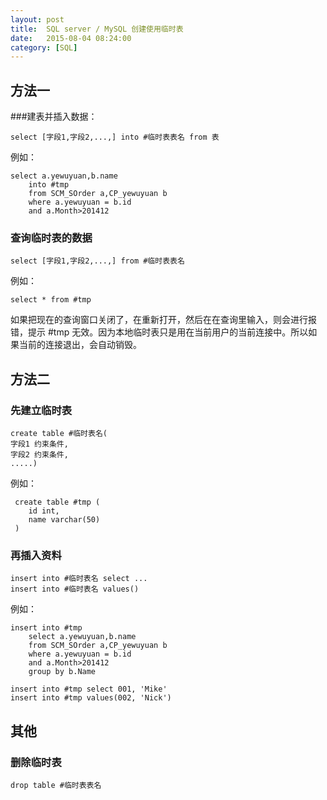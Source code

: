 ```yaml
---
layout: post
title:  SQL server / MySQL 创建使用临时表
date:   2015-08-04 08:24:00
category: [SQL]
---
```


## 方法一

###建表并插入数据：

    select [字段1,字段2,...,] into #临时表表名 from 表

<!-- more -->

 例如：
    
    select a.yewuyuan,b.name 
        into #tmp
        from SCM_SOrder a,CP_yewuyuan b
        where a.yewuyuan = b.id
        and a.Month>201412

### 查询临时表的数据 

    select [字段1,字段2,...,] from #临时表表名
    
例如：
    
    select * from #tmp

如果把现在的查询窗口关闭了，在重新打开，然后在在查询里输入，则会进行报错，提示 #tmp 无效。因为本地临时表只是用在当前用户的当前连接中。所以如果当前的连接退出，会自动销毁。

## 方法二
### 先建立临时表 

    create table #临时表名(
    字段1 约束条件,
    字段2 约束条件,
    .....)

例如：

     create table #tmp (
        id int,
        name varchar(50)
     )


### 再插入资料

    insert into #临时表名 select ...
    insert into #临时表名 values()

例如：

    insert into #tmp 
        select a.yewuyuan,b.name
        from SCM_SOrder a,CP_yewuyuan b
        where a.yewuyuan = b.id
        and a.Month>201412
        group by b.Name
        
    insert into #tmp select 001, 'Mike'
    insert into #tmp values(002, 'Nick')

## 其他
### 删除临时表 

    drop table #临时表表名